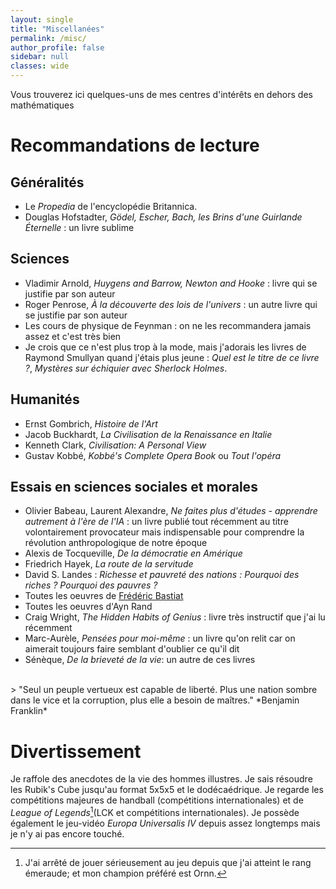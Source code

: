 ```yaml
---
layout: single
title: "Miscellanées"
permalink: /misc/
author_profile: false
sidebar: null
classes: wide
---
```


Vous trouverez ici quelques-uns de mes centres d'intérêts en dehors des mathématiques

# Recommandations de lecture
## Généralités
- Le *Propedia* de l'encyclopédie Britannica.
- Douglas Hofstadter, *Gödel, Escher, Bach, les Brins d'une Guirlande Éternelle* : un livre sublime

## Sciences
- Vladimir Arnold, *Huygens and Barrow, Newton and Hooke* : livre qui se justifie par son auteur
- Roger Penrose, *À la découverte des lois de l'univers* : un autre livre qui se justifie par son auteur
- Les cours de physique de Feynman : on ne les recommandera jamais assez et c'est très bien
- Je crois que ce n'est plus trop à la mode, mais j'adorais les livres de Raymond Smullyan quand j'étais plus jeune : *Quel est le titre de ce livre ?*, *Mystères sur échiquier avec Sherlock Holmes*. 


## Humanités
- Ernst Gombrich, *Histoire de l'Art*
- Jacob Buckhardt, *La Civilisation de la Renaissance en Italie*
- Kenneth Clark, *Civilisation: A Personal View*
- Gustav Kobbé, *Kobbé's Complete Opera Book* ou *Tout l'opéra*

## Essais en sciences sociales et morales
- Olivier Babeau, Laurent Alexandre, *Ne faites plus d'études - apprendre autrement à l'ère de l'IA* : un livre publié tout récemment au titre volontairement provocateur mais indispensable pour comprendre la révolution anthropologique de notre époque
- Alexis de Tocqueville, *De la démocratie en Amérique*
- Friedrich Hayek, *La route de la servitude*
- David S. Landes : *Richesse et pauvreté des nations : Pourquoi des riches ? Pourquoi des pauvres ?*
- Toutes les oeuvres de [Frédéric Bastiat](http://bastiat.org/)
- Toutes les oeuvres d'Ayn Rand
- Craig Wright, *The Hidden Habits of Genius* : livre très instructif que j'ai lu récemment
- Marc-Aurèle, *Pensées pour moi-même* : un livre qu'on relit car on aimerait toujours faire semblant d'oublier ce qu'il dit 
- Sénèque, *De la brieveté de la vie*: un autre de ces livres
<br>
> "Seul un peuple vertueux est capable de liberté. Plus une nation sombre dans le vice et la corruption, plus elle a besoin de maîtres." *Benjamin Franklin*



# Divertissement
Je raffole des anecdotes de la vie des hommes illustres. Je sais résoudre les Rubik's Cube jusqu'au format 5x5x5 et le dodécaédrique. Je regarde les compétitions majeures de handball (compétitions internationales) et de *League of Legends*[^1](LCK et compétitions internationales). Je possède également le jeu-vidéo *Europa Universalis IV* depuis assez longtemps mais je n'y ai pas encore touché.

[^1]: J'ai arrêté de jouer sérieusement au jeu depuis que j'ai atteint le rang émeraude; et mon champion préféré est Ornn.
